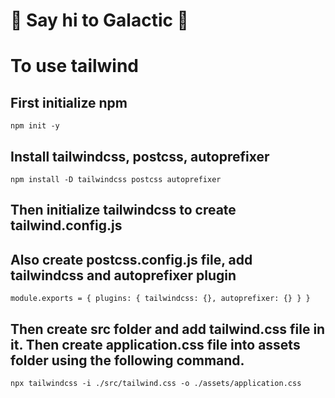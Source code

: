 # :wave: Say hi to Galactic :wave:

<!-- ## How to use

To use this repository for making Shopify themes, use the following command of Shopify CLI.
```sh
shopify theme init [ NAME OF YOUR THEME ] --clone-url https://github.com/polidario/Elizabeth_Clean
```

If you don't have Shopify CLI installed to your computer, navigate to the [installation page of Shopify CLI](https://shopify.dev/themes/tools/cli/installation).
 -->


# To use tailwind

## First initialize npm
`npm init -y`
## Install tailwindcss, postcss, autoprefixer
`npm install -D tailwindcss postcss autoprefixer`
## Then initialize tailwindcss to create tailwind.config.js
## Also create postcss.config.js file, add tailwindcss and autoprefixer plugin
`module.exports = {
    plugins: {
        tailwindcss: {},
        autoprefixer: {}
    }
}`
## Then create src folder and add tailwind.css file in it. Then create application.css file into assets folder using the following command.
`npx tailwindcss -i ./src/tailwind.css -o ./assets/application.css`


